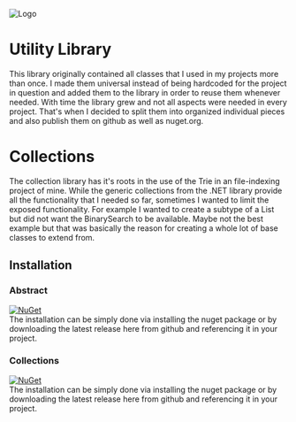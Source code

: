 ![Logo](../master/logo.png)

# Utility Library
This library originally contained all classes that I used in my projects more than once. I made them universal instead of being hardcoded for the project in question and added them to the library in order to reuse them whenever needed. With time the library grew and not all aspects were needed in every project. That's when I decided to split them into organized individual pieces and also publish them on github as well as nuget.org.

# Collections

The collection library has it's roots in the use of the Trie in an file-indexing project of mine. While the generic collections from the .NET library provide all the functionality that I needed so far, sometimes I wanted to limit the exposed functionality. For example I wanted to create a subtype of a List<T> but did not want the BinarySearch to be available. Maybe not the best example but that was basically the reason for creating a whole lot of base classes to extend from.
  
## Installation
### Abstract
[![NuGet](https://img.shields.io/nuget/v/Narumikazuchi.Collections.Abstract.svg)](https://www.nuget.org/packages/Narumikazuchi.Collections.Abstract)  
The installation can be simply done via installing the nuget package or by downloading the latest release here from github and referencing it in your project.
### Collections
[![NuGet](https://img.shields.io/nuget/v/Narumikazuchi.Collections.svg)](https://www.nuget.org/packages/Narumikazuchi.Collections)  
The installation can be simply done via installing the nuget package or by downloading the latest release here from github and referencing it in your project.
